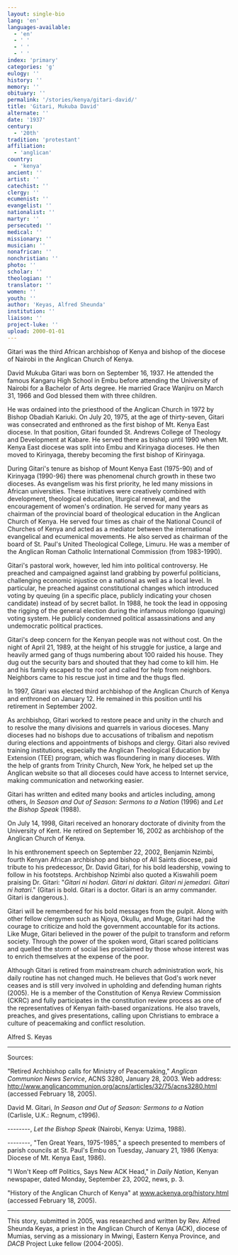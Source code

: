 ```yaml
---
layout: single-bio
lang: 'en'
languages-available:
  - 'en'
  - ' '
  - ' '
  - ' '
index: 'primary'
categories: 'g'
eulogy: ''
history: ''
memory: ''
obituary: ''
permalink: '/stories/kenya/gitari-david/'
title: 'Gitari, Mukuba David'
alternate: ''
date: '1937'
century:
  - '20th'
tradition: 'protestant'
affiliation:
  - 'anglican'
country:
  - 'kenya'
ancient: ''
artist: ''
catechist: ''
clergy: ''
ecumenist: ''
evangelist: ''
nationalist: ''
martyr: ''
persecuted: ''
medical: ''
missionary: ''
musician: ''
nonafrican: ''
nonchristian: ''
photo: ''
scholar: ''
theologian: ''
translator: ''
women: ''
youth: ''
author: 'Keyas, Alfred Sheunda'
institution: ''
liaison: ''
project-luke: ''
upload: 2000-01-01
---
```



Gitari was the third African archbishop of Kenya and bishop of the diocese of Nairobi in the Anglican Church of Kenya.

David Mukuba Gitari was born on September 16, 1937. He attended the famous Kangaru High School in Embu before attending the University of Nairobi for a Bachelor of Arts degree. He married Grace Wanjiru on March 31, 1966 and God blessed them with three children.

He was ordained into the priesthood of the Anglican Church in 1972 by Bishop Obadiah Kariuki. On July 20, 1975, at the age of thirty-seven, Gitari was consecrated and enthroned as the first bishop of Mt. Kenya East diocese. In that position, Gitari founded St. Andrews College of Theology and Development at Kabare. He served there as bishop until 1990 when Mt. Kenya East diocese was split into Embu and Kirinyaga dioceses. He then moved to Kirinyaga, thereby becoming the first bishop of Kirinyaga.

During Gitari's tenure as bishop of Mount Kenya East (1975-90) and of Kirinyaga (1990-96) there was phenomenal church growth in these two dioceses.  As evangelism was his first priority, he led many missions in African universities. These initiatives were creatively combined with development, theological education, liturgical renewal, and the encouragement of women's ordination. He served for many years as chairman of the provincial board of theological education in the Anglican Church of Kenya. He served four times as chair of the National Council of Churches of Kenya and acted as a mediator between the international evangelical and ecumenical movements. He also served as chairman of the board of St. Paul's United Theological College, Limuru. He was a member of the Anglican Roman Catholic International Commission (from 1983-1990).

Gitari's pastoral work, however, led him into political controversy. He preached and campaigned against land grabbing by powerful politicians, challenging economic injustice on a national as well as a local level. In particular, he preached against constitutional changes which introduced voting by queuing (in a specific place, publicly indicating your chosen candidate) instead of by secret ballot. In 1988, he took the lead in opposing the rigging of the general election during the infamous mlolongo (queuing) voting system. He publicly condemned political assassinations and any undemocratic political practices.

Gitari's deep concern for the Kenyan people was not without cost. On the night of April 21, 1989, at the height of his struggle for justice, a large and heavily armed gang of thugs numbering about 100 raided his house. They dug out the security bars and shouted that they had come to kill him. He and his family escaped to the roof and called for help from neighbors. Neighbors came to his rescue just in time and the thugs fled.

In 1997, Gitari was elected third archbishop of the Anglican Church of Kenya and enthroned on January 12. He remained in this position until his retirement in September 2002.

As archbishop, Gitari worked to restore peace and unity in the church and to resolve the many divisions and quarrels in various dioceses. Many dioceses had no bishops due to accusations of tribalism and nepotism during elections and appointments of bishops and clergy. Gitari also revived training institutions, especially the Anglican Theological Education by Extension (TEE) program, which was floundering in many dioceses. With the help of grants from Trinity Church, New York, he helped set up the Anglican website so that all dioceses could have access to Internet service, making communication and networking easier.

Gitari has written and edited many books and articles including, among others, *In Season and Out of Season: Sermons to a Nation* (1996) and *Let the Bishop Speak* (1988).

On July 14, 1998, Gitari received an honorary doctorate of divinity from the University of Kent. He retired on September 16, 2002 as archbishop of the Anglican Church of Kenya.

In his enthronement speech on September 22, 2002, Benjamin Nzimbi, fourth Kenyan African archbishop and bishop of All Saints diocese, paid tribute to his predecessor, Dr. David Gitari, for his bold leadership, vowing to follow in his footsteps. Archbishop Nzimbi also quoted a Kiswahili poem praising Dr. Gitari: "*Gitari ni hodari. Gitari ni daktari. Gitari ni jemedari. Gitari ni hatari*." (Gitari is bold. Gitari is a doctor. Gitari is an army commander. Gitari is dangerous.).

Gitari will be remembered for his bold messages from the pulpit. Along with other fellow clergymen such as Njoya, Okullu, and Muge, Gitari had the courage to criticize and hold the government accountable for its actions. Like Muge, Gitari believed in the power of the pulpit to transform and reform society. Through the power of the spoken word, Gitari scared politicians and quelled the storm of social lies proclaimed by those whose interest was to enrich themselves at the expense of the poor.

Although Gitari is retired from mainstream church administration work, his daily routine has not changed much. He believes that God's work never ceases and is still very involved in upholding and defending human rights (2005). He is a member of the Constitution of Kenya Review Commission (CKRC) and fully participates in the constitution review process as one of the representatives of Kenyan faith-based organizations. He also travels, preaches, and gives presentations, calling upon Christians to embrace a culture of peacemaking and conflict resolution.

Alfred S. Keyas

---

Sources:

"Retired Archbishop calls for Ministry of Peacemaking," *Anglican Communion News Service*, ACNS 3280, January 28, 2003. Web address: http://www.anglicancommunion.org/acns/articles/32/75/acns3280.html (accessed February 18, 2005).

David M. Gitari, *In Season and Out of Season: Sermons to a Nation* (Carlisle, U.K.: Regnum, c1996).

--------,  *Let the Bishop Speak*  (Nairobi, Kenya: Uzima, 1988).

--------, "Ten Great Years, 1975-1985," a speech presented to members of parish councils at St. Paul's Embu on Tuesday, January 21, 1986 (Kenya: Diocese of Mt. Kenya East, 1986).

"I Won't Keep off Politics, Says New ACK Head," in *Daily Nation*, Kenyan newspaper, dated Monday, September 23, 2002, news, p. 3.

"History of the Anglican Church of Kenya" at www.ackenya.org/history.html (accessed February 18, 2005).

---

This story, submitted in 2005, was researched and written by Rev. Alfred Sheunda Keyas, a priest in the Anglican Church of Kenya (ACK), diocese of Mumias, serving as a missionary in Mwingi, Eastern Kenya Province, and *DACB* Project Luke fellow (2004-2005).